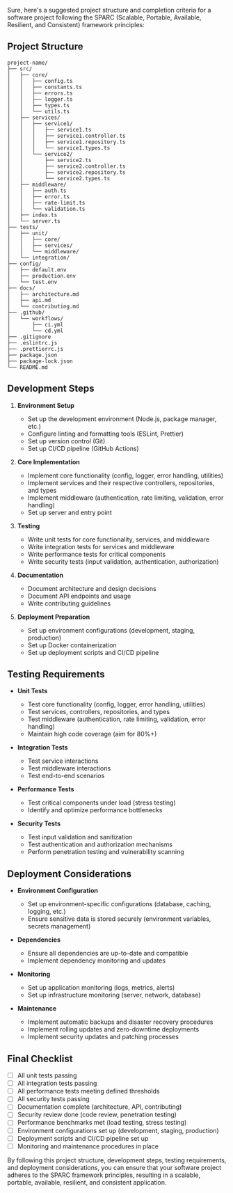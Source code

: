 Sure, here's a suggested project structure and completion criteria for a software project following the SPARC (Scalable, Portable, Available, Resilient, and Consistent) framework principles:

## Project Structure

```
project-name/
├── src/
│   ├── core/
│   │   ├── config.ts
│   │   ├── constants.ts
│   │   ├── errors.ts
│   │   ├── logger.ts
│   │   ├── types.ts
│   │   └── utils.ts
│   ├── services/
│   │   ├── service1/
│   │   │   ├── service1.ts
│   │   │   ├── service1.controller.ts
│   │   │   ├── service1.repository.ts
│   │   │   └── service1.types.ts
│   │   └── service2/
│   │       ├── service2.ts
│   │       ├── service2.controller.ts
│   │       ├── service2.repository.ts
│   │       └── service2.types.ts
│   ├── middleware/
│   │   ├── auth.ts
│   │   ├── error.ts
│   │   ├── rate-limit.ts
│   │   └── validation.ts
│   ├── index.ts
│   └── server.ts
├── tests/
│   ├── unit/
│   │   ├── core/
│   │   ├── services/
│   │   └── middleware/
│   └── integration/
├── config/
│   ├── default.env
│   ├── production.env
│   └── test.env
├── docs/
│   ├── architecture.md
│   ├── api.md
│   └── contributing.md
├── .github/
│   └── workflows/
│       ├── ci.yml
│       └── cd.yml
├── .gitignore
├── .eslintrc.js
├── .prettierrc.js
├── package.json
├── package-lock.json
└── README.md
```

## Development Steps

1. **Environment Setup**
   - Set up the development environment (Node.js, package manager, etc.)
   - Configure linting and formatting tools (ESLint, Prettier)
   - Set up version control (Git)
   - Set up CI/CD pipeline (GitHub Actions)

2. **Core Implementation**
   - Implement core functionality (config, logger, error handling, utilities)
   - Implement services and their respective controllers, repositories, and types
   - Implement middleware (authentication, rate limiting, validation, error handling)
   - Set up server and entry point

3. **Testing**
   - Write unit tests for core functionality, services, and middleware
   - Write integration tests for services and middleware
   - Write performance tests for critical components
   - Write security tests (input validation, authentication, authorization)

4. **Documentation**
   - Document architecture and design decisions
   - Document API endpoints and usage
   - Write contributing guidelines

5. **Deployment Preparation**
   - Set up environment configurations (development, staging, production)
   - Set up Docker containerization
   - Set up deployment scripts and CI/CD pipeline

## Testing Requirements

- **Unit Tests**
  - Test core functionality (config, logger, error handling, utilities)
  - Test services, controllers, repositories, and types
  - Test middleware (authentication, rate limiting, validation, error handling)
  - Maintain high code coverage (aim for 80%+)

- **Integration Tests**
  - Test service interactions
  - Test middleware interactions
  - Test end-to-end scenarios

- **Performance Tests**
  - Test critical components under load (stress testing)
  - Identify and optimize performance bottlenecks

- **Security Tests**
  - Test input validation and sanitization
  - Test authentication and authorization mechanisms
  - Perform penetration testing and vulnerability scanning

## Deployment Considerations

- **Environment Configuration**
  - Set up environment-specific configurations (database, caching, logging, etc.)
  - Ensure sensitive data is stored securely (environment variables, secrets management)

- **Dependencies**
  - Ensure all dependencies are up-to-date and compatible
  - Implement dependency monitoring and updates

- **Monitoring**
  - Set up application monitoring (logs, metrics, alerts)
  - Set up infrastructure monitoring (server, network, database)

- **Maintenance**
  - Implement automatic backups and disaster recovery procedures
  - Implement rolling updates and zero-downtime deployments
  - Implement security updates and patching processes

## Final Checklist

- [ ] All unit tests passing
- [ ] All integration tests passing
- [ ] All performance tests meeting defined thresholds
- [ ] All security tests passing
- [ ] Documentation complete (architecture, API, contributing)
- [ ] Security review done (code review, penetration testing)
- [ ] Performance benchmarks met (load testing, stress testing)
- [ ] Environment configurations set up (development, staging, production)
- [ ] Deployment scripts and CI/CD pipeline set up
- [ ] Monitoring and maintenance procedures in place

By following this project structure, development steps, testing requirements, and deployment considerations, you can ensure that your software project adheres to the SPARC framework principles, resulting in a scalable, portable, available, resilient, and consistent application.
